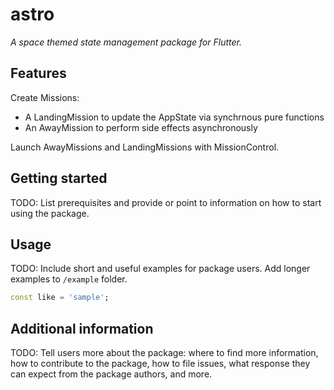 # astro

*A space themed state management package for Flutter.*

## Features

Create Missions:

- A LandingMission to update the AppState via synchrnous pure functions
- An AwayMission to perform side effects asynchronously

Launch AwayMissions and LandingMissions with MissionControl.

## Getting started

TODO: List prerequisites and provide or point to information on how to
start using the package.

## Usage

TODO: Include short and useful examples for package users. Add longer examples
to `/example` folder.

```dart
const like = 'sample';
```

## Additional information

TODO: Tell users more about the package: where to find more information, how to
contribute to the package, how to file issues, what response they can expect
from the package authors, and more.
